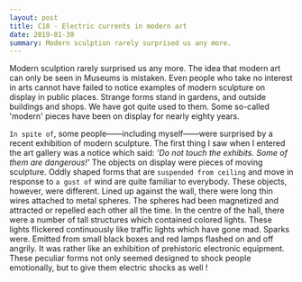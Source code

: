 ```yaml
---
layout: post
title: C18 - Electric currents in modern art
date: 2019-01-30
summary: Modern sculption rarely surprised us any more.
---
```


  Modern sculption rarely surprised us any more. The idea that modern art can only be seen in Museums is mistaken. Even people who take no interest in arts cannot have failed to notice examples of modern sculpture on display in public places. Strange forms stand in gardens, and outside buildings and shops. We have got quite used to them. Some so-called 'modern' pieces have been on display for nearly eighty years.

  `In spite of`, some people——including myself——were surprised by a recent exhibition of modern sculpture. The first thing I saw when I entered the art gallery was a notice which said: *'Do not touch the exhibits. Some of them are dangerous!'* The objects on display were pieces of moving sculpture. Oddly shaped forms that are `suspended from ceiling` and move in response to `a gust of` wind are quite familiar to everybody. These objects, however, were different. Lined up against the wall, there were long thin wires attached to metal spheres. The spheres had been magnetized and attracted or repelled each other all the time. In the centre of the hall, there were a number of tall structures which contained colored lights. These lights flickered continuously like traffic lights which have gone mad. Sparks were. Emitted from small black boxes and red lamps flashed on and off angrily. It was rather like an exhibition of prehistoric electronic equipment. These peculiar forms not only seemed designed to shock people emotionally, but to give them electric shocks as well !
